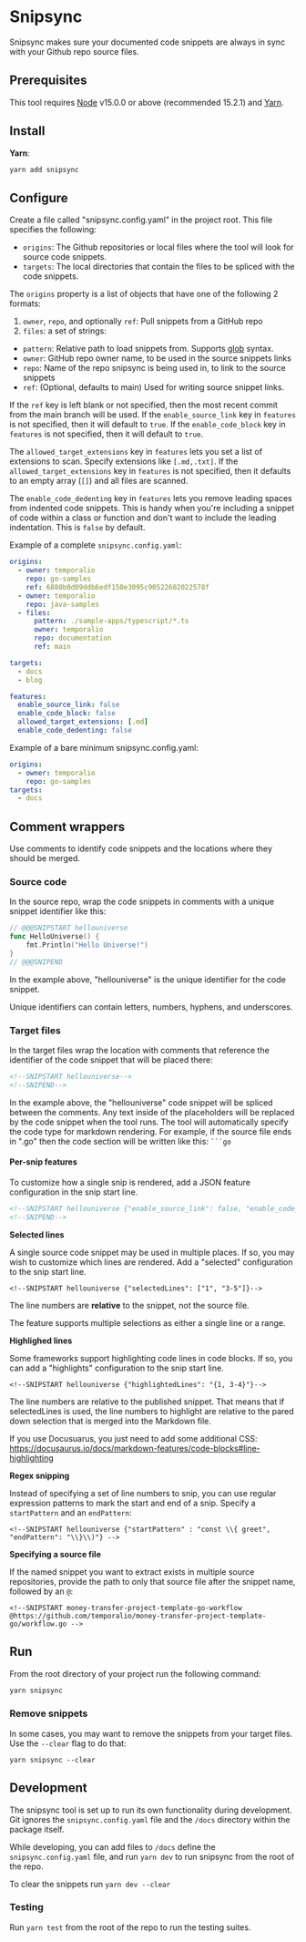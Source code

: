 # Snipsync

Snipsync makes sure your documented code snippets are always in sync with your Github repo source files.

## Prerequisites

This tool requires [Node](https://nodejs.org/) v15.0.0 or above (recommended 15.2.1) and [Yarn](https://yarnpkg.com/).

## Install

**Yarn**:

```bash
yarn add snipsync
```

## Configure

Create a file called "snipsync.config.yaml" in the project root.
This file specifies the following:

- `origins`: The Github repositories or local files where the tool will look for source code snippets.
- `targets`: The local directories that contain the files to be spliced with the code snippets.

The `origins` property is a list of objects that have one of the following 2 formats:

1. `owner`, `repo`, and optionally `ref`: Pull snippets from a GitHub repo
2. `files`: a set of strings:
  - `pattern`: Relative path to load snippets from. Supports [glob](https://www.npmjs.com/package/glob) syntax.
  - `owner`: GitHub repo owner name, to be used in the source snippets links
  - `repo`: Name of the repo snipsync is being used in, to link to the source snippets
  - `ref`: (Optional, defaults to main) Used for writing source snippet links.

If the `ref` key is left blank or not specified, then the most recent commit from the main branch will be used.
If the `enable_source_link` key in `features` is not specified, then it will default to `true`.
If the `enable_code_block` key in `features` is not specified, then it will default to `true`.

The `allowed_target_extensions` key in `features` lets you set a list of extensions to scan. Specify extensions like `[.md,.txt]`.
If the `allowed_target_extensions` key in `features` is not specified, then it defaults to an empty array (`[]`) and all files are scanned. 

The `enable_code_dedenting` key in `features` lets you remove leading spaces from indented code snippets. This is handy when you're including a snippet of code within a class or function and don't want to include the leading indentation. This is `false` by default. 

Example of a complete `snipsync.config.yaml`:

```yaml
origins:
  - owner: temporalio
    repo: go-samples
    ref: 6880b0d09ddb6edf150e3095c90522602022578f
  - owner: temporalio
    repo: java-samples
  - files:
      pattern: ./sample-apps/typescript/*.ts
      owner: temporalio
      repo: documentation
      ref: main

targets:
  - docs
  - blog

features:
  enable_source_link: false
  enable_code_block: false
  allowed_target_extensions: [.md]
  enable_code_dedenting: false
```

Example of a bare minimum snipsync.config.yaml:

```yaml
origins:
  - owner: temporalio
    repo: go-samples
targets:
  - docs
```

## Comment wrappers

Use comments to identify code snippets and the locations where they should be merged.

### Source code

In the source repo, wrap the code snippets in comments with a unique snippet identifier like this:

```go
// @@@SNIPSTART hellouniverse
func HelloUniverse() {
	fmt.Println("Hello Universe!")
}
// @@@SNIPEND
```

In the example above, "hellouniverse" is the unique identifier for the code snippet.

Unique identifiers can contain letters, numbers, hyphens, and underscores.

### Target files

In the target files wrap the location with comments that reference the identifier of the code snippet that will be placed there:

```md
<!--SNIPSTART hellouniverse-->
<!--SNIPEND-->
```

In the example above, the "hellouniverse" code snippet will be spliced between the comments.
Any text inside of the placeholders will be replaced by the code snippet when the tool runs.
The tool will automatically specify the code type for markdown rendering.
For example, if the source file ends in ".go" then the code section will be written like this: ` ```go `

#### Per-snip features

To customize how a single snip is rendered, add a JSON feature configuration in the snip start line.

```md
<!--SNIPSTART hellouniverse {"enable_source_link": false, "enable_code_block": false}-->
<!--SNIPEND-->
```

**Selected lines**

A single source code snippet may be used in multiple places.
If so, you may wish to customize which lines are rendered.
Add a "selected" configuration to the snip start line.

```
<!--SNIPSTART hellouniverse {"selectedLines": ["1", "3-5"]}-->
```

The line numbers are **relative** to the snippet, not the source file.

The feature supports multiple selections as either a single line or a range.

**Highlighed lines**

Some frameworks support highlighting code lines in code blocks.
If so, you can add a "highlights" configuration to the snip start line.

```
<!--SNIPSTART hellouniverse {"highlightedLines": "{1, 3-4}"}-->
```

The line numbers are relative to the published snippet.
That means that if selectedLines is used, the line numbers to highlight are relative to the pared down selection that is merged into the Markdown file.

If you use Docusuarus, you just need to add some additional CSS: https://docusaurus.io/docs/markdown-features/code-blocks#line-highlighting

**Regex snipping**

Instead of specifying a set of line numbers to snip, you can use regular expression patterns to mark the start and end of a snip.
Specify a `startPattern` and an `endPattern`:

```
<!--SNIPSTART hellouniverse {"startPattern" : "const \\{ greet", "endPattern": "\\}\\)"} -->
```

**Specifying a source file**

If the named snippet you want to extract exists in multiple source repositories, provide the path to only that source file after the snippet name, followed by an `@`:

```
<!--SNIPSTART money-transfer-project-template-go-workflow @https://github.com/temporalio/money-transfer-project-template-go/workflow.go -->
```

## Run

From the root directory of your project run the following command:

```bash
yarn snipsync
```

### Remove snippets

In some cases, you may want to remove the snippets from your target files.
Use the `--clear` flag to do that:

```
yarn snipsync --clear
```

## Development

The snipsync tool is set up to run its own functionality during development.
Git ignores the `snipsync.config.yaml` file and the `/docs` directory within the package itself.

While developing, you can add files to `/docs` define the `snipsync.config.yaml` file, and 
run `yarn dev` to run snipsync from the root of the repo.

To clear the snippets run `yarn dev --clear`

### Testing

Run `yarn test` from the root of the repo to run the testing suites.